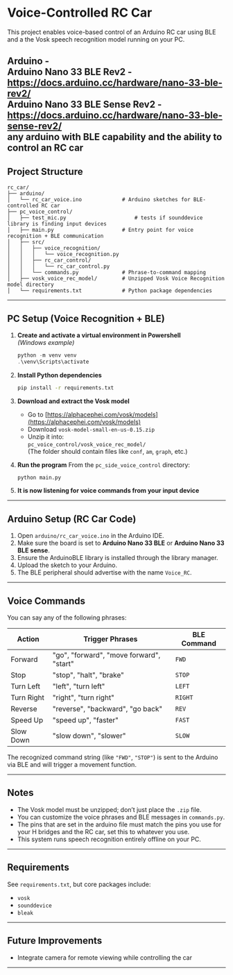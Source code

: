 # Voice-Controlled RC Car

This project enables voice-based control of an Arduino RC car using BLE and a the Vosk speech recognition model running on your PC.

Arduino -  
   Arduino Nano 33 BLE Rev2 - https://docs.arduino.cc/hardware/nano-33-ble-rev2/  
   Arduino Nano 33 BLE Sense Rev2 - https://docs.arduino.cc/hardware/nano-33-ble-sense-rev2/  
   any arduino with BLE capability and the ability to control an RC car
---

##  Project Structure

```
rc_car/
├── arduino/
│   └── rc_car_voice.ino             # Arduino sketches for BLE-controlled RC car
├── pc_voice_control/
│   ├── test_mic.py                      # tests if sounddevice library is finding input devices
│   ├── main.py                      # Entry point for voice recognition + BLE communication
│   ├── src/
│   │   ├── voice_recognition/
│   │   │   └── voice_recognition.py
│   │   ├── rc_car_control/
│   │   │   └── rc_car_control.py
│   │   └── commands.py              # Phrase-to-command mapping
│   ├── vosk_voice_rec_model/        # Unzipped Vosk Voice Recognition model directory
│   └── requirements.txt             # Python package dependencies
```

---

## PC Setup (Voice Recognition + BLE)

1. **Create and activate a virtual environment in Powershell**  
   *(Windows example)*
   ```powershell
   python -m venv venv
   .\venv\Scripts\activate
   ```

2. **Install Python dependencies**
   ```bash
   pip install -r requirements.txt
   ```

3. **Download and extract the Vosk model**
   - Go to [https://alphacephei.com/vosk/models](https://alphacephei.com/vosk/models)
   - Download `vosk-model-small-en-us-0.15.zip`
   - Unzip it into:  
     `pc_voice_control/vosk_voice_rec_model/`  
     (The folder should contain files like `conf`, `am`, `graph`, etc.)

4. **Run the program**
   From the `pc_side_voice_control` directory:
   ```bash
   python main.py
   ```
5. **It is now listening for voice commands from your input device**

---

## Arduino Setup (RC Car Code)

1. Open `arduino/rc_car_voice.ino` in the Arduino IDE.
2. Make sure the board is set to **Arduino Nano 33 BLE** or **Arduino Nano 33 BLE sense**.
3. Ensure the ArduinoBLE library is installed through the library manager.
3. Upload the sketch to your Arduino.
4. The BLE peripheral should advertise with the name `Voice_RC`.

---

## Voice Commands

You can say any of the following phrases:

| Action          | Trigger Phrases                           | BLE Command |
|-----------------|-------------------------------------------|-------------|
| Forward         | "go", "forward", "move forward", "start"  | `FWD`       |
| Stop            | "stop", "halt", "brake"                   | `STOP`      |
| Turn Left       | "left", "turn left"                       | `LEFT`      |
| Turn Right      | "right", "turn right"                     | `RIGHT`     |
| Reverse         | "reverse", "backward", "go back"          | `REV`       |
| Speed Up        | "speed up", "faster"                      | `FAST`      |
| Slow Down       | "slow down", "slower"                     | `SLOW`      |

The recognized command string (like `"FWD"`, `"STOP"`) is sent to the Arduino via BLE and will trigger a movement function. 

---
## Notes

- The Vosk model must be unzipped; don’t just place the `.zip` file.
- You can customize the voice phrases and BLE messages in `commands.py`.
- The pins that are set in the arduino file must match the pins you use for your H bridges and the RC car, set this to whatever you use. 
- This system runs speech recognition entirely offline on your PC.

---

##  Requirements

See `requirements.txt`, but core packages include:

- `vosk`
- `sounddevice`
- `bleak`

---

##  Future Improvements 
- Integrate camera for remote viewing while controlling the car  

---

